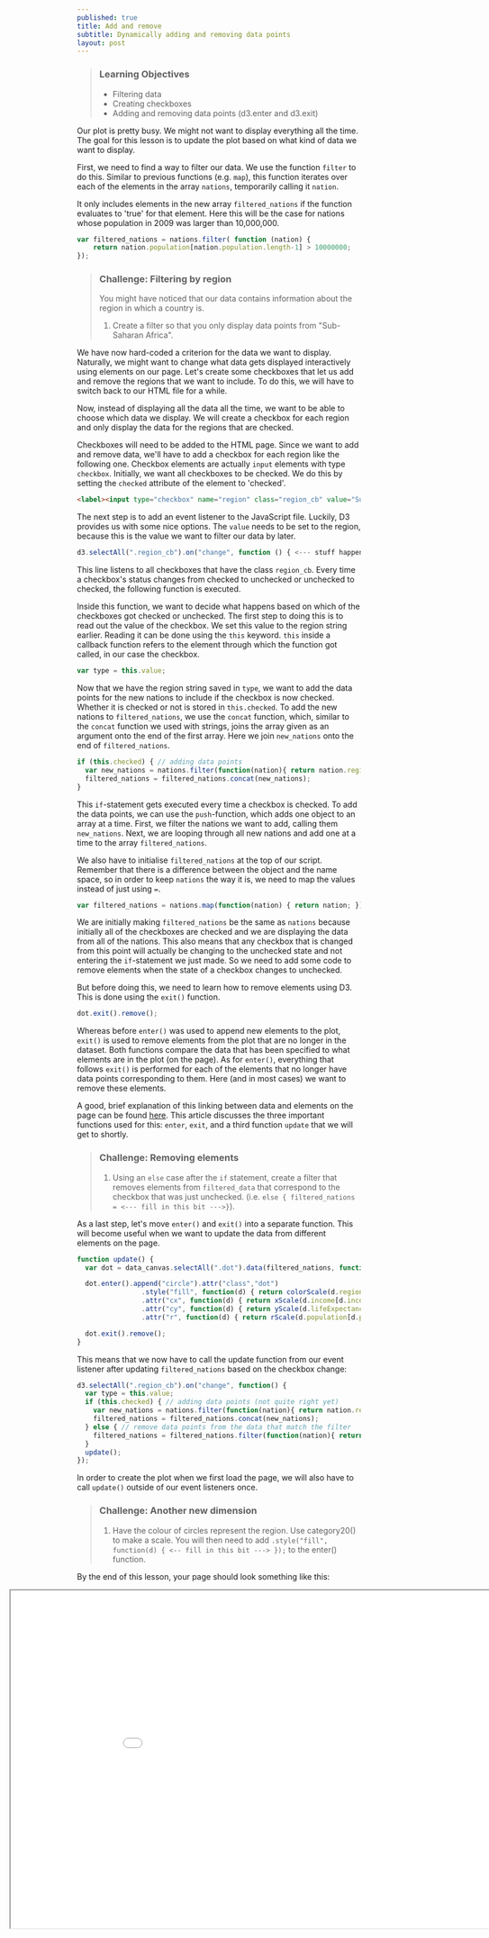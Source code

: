 ```yaml
---
published: true
title: Add and remove
subtitle: Dynamically adding and removing data points
layout: post
---
```

> ### Learning Objectives
>
> * Filtering data
> * Creating checkboxes
> * Adding and removing data points (d3.enter and d3.exit)

Our plot is pretty busy. We might not want to display everything all the time.
The goal for this lesson is to update the plot based on what kind of data we want to
display.

First, we need to find a way to filter our data. We use the function `filter` to
do this. Similar to previous functions (e.g. `map`), this function iterates over
each of the elements in the array `nations`, temporarily calling it `nation`.

It only includes elements in the new array `filtered_nations` if the function
evaluates to 'true' for that element. Here this will be the case for nations
whose population in 2009 was larger than 10,000,000.

```js
var filtered_nations = nations.filter( function (nation) {
	return nation.population[nation.population.length-1] > 10000000;
});
```

> ### Challenge: Filtering by region
> You might have noticed that our data contains information about the region in
> which a country is.
>
> 1. Create a filter so that you only display data points from "Sub-Saharan Africa".

We have now hard-coded a criterion for the data we want to display. Naturally, we might want to change what data gets displayed interactively using elements on our page. Let's create some checkboxes that let us add and remove the regions that we want to include. To do this, we will have to switch back to our HTML file for a while.

Now, instead of displaying all the data all the time, we want to be able to choose which
data we display. We will create a checkbox for each region and only display the data
for the regions that are checked.

Checkboxes will need to be added to the HTML page. Since we want to add and remove data, we'll have to add a checkbox for each region like the following one. Checkbox elements are actually `input` elements with type `checkbox`. Initially, we want all checkboxes to be checked. We do this by setting the `checked` attribute of the element to 'checked'.

```html
<label><input type="checkbox" name="region" class="region_cb" value="Sub-Saharan Africa" checked="checked"/> Sub-Saharan Africa</label>
```

The next step is to add an event listener to the JavaScript file. Luckily, D3 provides us with some nice options. The `value` needs to be set to the region, because this is the value we want to filter our data by later.

```js
d3.selectAll(".region_cb").on("change", function () { <--- stuff happens here ---> });
```

This line listens to all checkboxes that have the class `region_cb`. Every time a checkbox's status changes from checked to unchecked or unchecked to checked, the following function is executed.

Inside this function, we want to decide what happens based on which of the checkboxes got checked or unchecked. The first step to doing this is to read out the value of the checkbox. We set this value to the region string earlier. Reading it can be done using the `this` keyword. `this` inside a callback function refers to the element through which the function got called, in our case the checkbox.

```js
var type = this.value;
```

Now that we have the region string saved in `type`, we want to add the data points for the new nations to include if the checkbox is now checked. Whether it is checked or not is stored in `this.checked`. To add the new nations to `filtered_nations`, we use the `concat` function, which, similar to the `concat` function we used with strings, joins the array given as an argument onto the end of the first array. Here we join `new_nations` onto the end of `filtered_nations`.

```js
if (this.checked) { // adding data points
  var new_nations = nations.filter(function(nation){ return nation.region == type;});
  filtered_nations = filtered_nations.concat(new_nations);
}
```

This `if`-statement gets executed every time a checkbox is checked. To add the data points, we can use the `push`-function, which adds one object to an array at a time.
First, we filter the nations we want to add, calling them `new_nations`. Next, we are looping through all new nations and add one at a time to the array `filtered_nations`.

We also have to initialise `filtered_nations` at the top of our script. Remember that there is a difference between the object and the name space, so in order to keep `nations` the way it is, we need to map the values instead of just using `=`.

```js
var filtered_nations = nations.map(function(nation) { return nation; });
```

We are initially making `filtered_nations` be the same as `nations` because initially all of the checkboxes are checked and we are displaying the data from all of the nations. This also means that any checkbox that is changed from this point will actually be changing to the unchecked state and not entering the `if`-statement we just made. So we need to add some code to remove elements when the state of a checkbox changes to unchecked.

But before doing this, we need to learn how to remove elements using D3. This is done using the `exit()` function.

```js
dot.exit().remove();
```

Whereas before `enter()` was used to append new elements to the plot, `exit()` is used to remove elements from the plot that are no longer in the dataset. Both functions compare the data that has been specified to what elements are in the plot (on the page). As for `enter()`, everything that follows `exit()` is performed for each of the elements that no longer have data points corresponding to them. Here (and in most cases) we want to remove these elements.

A good, brief explanation of this linking between data and elements on the page can be found [here](http://bost.ocks.org/mike/join/). This article discusses the three important functions used for this: `enter`, `exit`, and a third function `update` that we will get to shortly.

> ### Challenge: Removing elements
> 1. Using an `else` case after the `if` statement, create a filter that removes elements from `filtered_data` that correspond to the checkbox that was just unchecked. (i.e. `else { filtered_nations = <--- fill in this bit --->}`).

As a last step, let's move `enter()` and `exit()` into a separate function. This will become useful when we want to update the data from different elements on the page.

```js
function update() {
  var dot = data_canvas.selectAll(".dot").data(filtered_nations, function(d){return d.name});

  dot.enter().append("circle").attr("class","dot")
                .style("fill", function(d) { return colorScale(d.region); });
                .attr("cx", function(d) { return xScale(d.income[d.income.length-1]); }) // this is how attr knows to work with the data
                .attr("cy", function(d) { return yScale(d.lifeExpectancy[d.lifeExpectancy.length-1]); })
                .attr("r", function(d) { return rScale(d.population[d.population.length-1]); });

  dot.exit().remove();
}
```

This means that we now have to call the update function from our event listener after updating `filtered_nations` based on the checkbox change:

```js
d3.selectAll(".region_cb").on("change", function() {
  var type = this.value;
  if (this.checked) { // adding data points (not quite right yet)
    var new_nations = nations.filter(function(nation){ return nation.region == type;});
    filtered_nations = filtered_nations.concat(new_nations);
  } else { // remove data points from the data that match the filter
    filtered_nations = filtered_nations.filter(function(nation){ return nation.region != type;});
  }
  update();
});
```

In order to create the plot when we first load the page, we will also have to call `update()` outside of our event listeners once.

> ### Challenge: Another new dimension
> 1. Have the colour of circles represent the region. Use category20() to make a scale. You will then need to add `.style("fill", function(d) { <-- fill in this bit ---> });` to the enter() function.

By the end of this lesson, your page should look something like this:

<iframe style="position: relative; left: -120px" src="lesson03.html" width="1000" height="600"></iframe>
